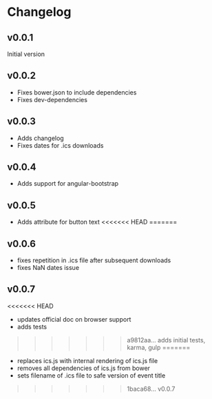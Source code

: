 # Changelog

## v0.0.1

Initial version

## v0.0.2

- Fixes bower.json to include dependencies
- Fixes dev-dependencies

## v0.0.3

- Adds changelog
- Fixes dates for .ics downloads

## v0.0.4

- Adds support for angular-bootstrap

## v0.0.5

- Adds attribute for button text
<<<<<<< HEAD
=======

## v0.0.6

- fixes repetition in .ics file after subsequent downloads
- fixes NaN dates issue

## v0.0.7

<<<<<<< HEAD
- updates official doc on browser support
- adds tests
>>>>>>> a9812aa... adds initial tests, karma, gulp
=======
- replaces ics.js with internal rendering of ics.js file
- removes all dependencies of ics.js from bower
- sets filename of .ics file to safe version of event title
>>>>>>> 1baca68... v0.0.7
